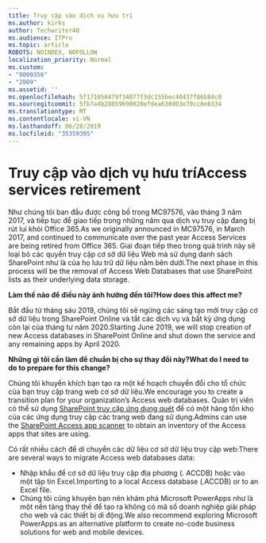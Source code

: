 ```yaml
---
title: Truy cập vào dịch vụ hưu trí
ms.author: kirks
author: Techwriter40
ms.audience: ITPro
ms.topic: article
ROBOTS: NOINDEX, NOFOLLOW
localization_priority: Normal
ms.custom:
- "9000356"
- "2009"
ms.assetid: ''
ms.openlocfilehash: 5f171050479f34077f3dc155bec40437f86b84c0
ms.sourcegitcommit: 5fb7a4b28859690020efdea630d03e70cc0e6334
ms.translationtype: MT
ms.contentlocale: vi-VN
ms.lasthandoff: 06/28/2019
ms.locfileid: "35359395"
---
```

# <a name="access-services-retirement"></a><span data-ttu-id="872cd-102">Truy cập vào dịch vụ hưu trí</span><span class="sxs-lookup"><span data-stu-id="872cd-102">Access services retirement</span></span>

<span data-ttu-id="872cd-103">Như chúng tôi ban đầu được công bố trong MC97576, vào tháng 3 năm 2017, và tiếp tục để giao tiếp trong những năm qua dịch vụ truy cập đang bị rút lui khỏi Office 365.</span><span class="sxs-lookup"><span data-stu-id="872cd-103">As we originally announced in MC97576, in March 2017, and continued to communicate over the past year Access Services are being retired from Office 365.</span></span> <span data-ttu-id="872cd-104">Giai đoạn tiếp theo trong quá trình này sẽ loại bỏ các quyền truy cập cơ sở dữ liệu Web mà sử dụng danh sách SharePoint như là của họ lưu trữ dữ liệu nằm bên dưới.</span><span class="sxs-lookup"><span data-stu-id="872cd-104">The next phase in this process will be the removal of Access Web Databases that use SharePoint lists as their underlying data storage.</span></span>

<span data-ttu-id="872cd-105">**Làm thế nào để điều này ảnh hưởng đến tôi?**</span><span class="sxs-lookup"><span data-stu-id="872cd-105">**How does this affect me?**</span></span>

<span data-ttu-id="872cd-106">Bắt đầu từ tháng sáu 2019, chúng tôi sẽ ngừng các sáng tạo mới truy cập cơ sở dữ liệu trong SharePoint Online và tắt các dịch vụ và bất kỳ ứng dụng còn lại của tháng tư năm 2020.</span><span class="sxs-lookup"><span data-stu-id="872cd-106">Starting June 2019, we will stop creation of new Access databases in SharePoint Online and shut down the service and any remaining apps by April 2020.</span></span>

<span data-ttu-id="872cd-107">**Những gì tôi cần làm để chuẩn bị cho sự thay đổi này?**</span><span class="sxs-lookup"><span data-stu-id="872cd-107">**What do I need to do to prepare for this change?**</span></span>

<span data-ttu-id="872cd-108">Chúng tôi khuyến khích bạn tạo ra một kế hoạch chuyển đổi cho tổ chức của bạn truy cập trang web cơ sở dữ liệu.</span><span class="sxs-lookup"><span data-stu-id="872cd-108">We encourage you to create a transition plan for your organization’s Access web databases.</span></span> <span data-ttu-id="872cd-109">Quản trị viên có thể sử dụng [SharePoint truy cập ứng dụng quét](https://github.com/SharePoint/PnP-Tools/tree/master/Solutions/SharePoint.AccessApp.Scanner) để có một hàng tồn kho của các ứng dụng truy cập các trang web đang sử dụng.</span><span class="sxs-lookup"><span data-stu-id="872cd-109">Admins can use the [SharePoint Access app scanner](https://github.com/SharePoint/PnP-Tools/tree/master/Solutions/SharePoint.AccessApp.Scanner) to obtain an inventory of the Access apps that sites are using.</span></span>

<span data-ttu-id="872cd-110">Có rất nhiều cách để di chuyển các dữ liệu cơ sở dữ liệu truy cập web:</span><span class="sxs-lookup"><span data-stu-id="872cd-110">There are several ways to migrate Access web databases data:</span></span>

- <span data-ttu-id="872cd-111">Nhập khẩu để cơ sở dữ liệu truy cập địa phương (. ACCDB) hoặc vào một tập tin Excel.</span><span class="sxs-lookup"><span data-stu-id="872cd-111">Importing to a local Access database (.ACCDB) or to an Excel file.</span></span>
- <span data-ttu-id="872cd-112">Chúng tôi cũng khuyên bạn nên khám phá Microsoft PowerApps như là một nền tảng thay thế để tạo ra không có mã số doanh nghiệp giải pháp cho web và các thiết bị di động.</span><span class="sxs-lookup"><span data-stu-id="872cd-112">We also recommend exploring Microsoft PowerApps as an alternative platform to create no-code business solutions for web and mobile devices.</span></span>